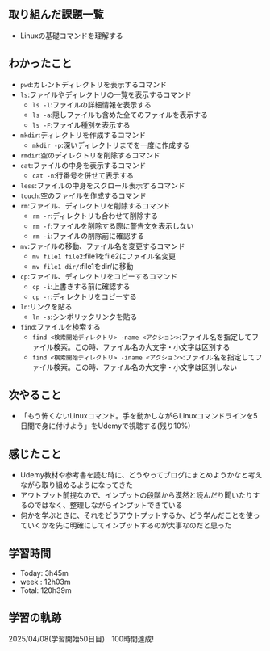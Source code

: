 ## 取り組んだ課題一覧
- Linuxの基礎コマンドを理解する
## わかったこと
- `pwd`:カレントディレクトリを表示するコマンド
- `ls`:ファイルやディレクトリの一覧を表示するコマンド
  - `ls -l`:ファイルの詳細情報を表示する
  - `ls -a`:隠しファイルも含めた全てのファイルを表示する
  - `ls -F`:ファイル種別を表示する
- `mkdir`:ディレクトリを作成するコマンド
  - `mkdir -p`:深いディレクトリまでを一度に作成する
- `rmdir`:空のディレクトリを削除するコマンド
- `cat`:ファイルの中身を表示するコマンド
  - `cat -n`:行番号を併せて表示する
- `less`:ファイルの中身をスクロール表示するコマンド
- `touch`:空のファイルを作成するコマンド
- `rm`:ファイル、ディレクトリを削除するコマンド
  - `rm -r`:ディレクトリも合わせて削除する
  - `rm -f`:ファイルを削除する際に警告文を表示しない
  - `rm -i`:ファイルの削除前に確認する
- `mv`:ファイルの移動、ファイル名を変更するコマンド
  - `mv file1 file2`:file1をfile2にファイル名変更
  - `mv file1 dir/`:file1をdir/に移動
- `cp`:ファイル、ディレクトリをコピーするコマンド
  - `cp -i`:上書きする前に確認する
  - `cp -r`:ディレクトリをコピーする
- `ln`:リンクを貼る
  - `ln -s`:シンボリックリンクを貼る
- `find`:ファイルを検索する
  - `find <検索開始ディレクトリ> -name <アクション>`:ファイル名を指定してファイル検索。この時、ファイル名の大文字・小文字は区別する
  - `find <検索開始ディレクトリ> -iname <アクション>`:ファイル名を指定してファイル検索。この時、ファイル名の大文字・小文字は区別しない
## 次やること
- 「もう怖くないLinuxコマンド。手を動かしながらLinuxコマンドラインを5日間で身に付けよう」をUdemyで視聴する(残り10%)
## 感じたこと
- Udemy教材や参考書を読む時に、どうやってブログにまとめようかなと考えながら取り組めるようになってきた
- アウトプット前提なので、インプットの段階から漠然と読んだり聞いたりするのではなく、整理しながらインプットできている
- 何かを学ぶときに、それをどうアウトプットするか、どう学んだことを使っていくかを先に明確にしてインプットするのが大事なのだと思った
## 学習時間
- Today: 3h45m
- week : 12h03m
- Total: 120h39m
## 学習の軌跡
2025/04/08(学習開始50日目)　100時間達成!
